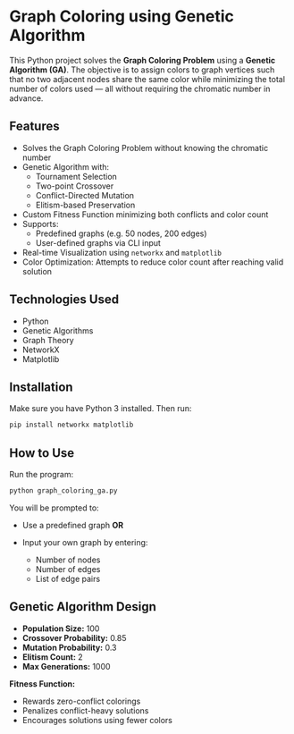 # Graph Coloring using Genetic Algorithm

This Python project solves the **Graph Coloring Problem** using a **Genetic Algorithm (GA)**. The objective is to assign colors to graph vertices such that no two adjacent nodes share the same color while minimizing the total number of colors used — all without requiring the chromatic number in advance.

## Features

- Solves the Graph Coloring Problem without knowing the chromatic number
- Genetic Algorithm with:
  - Tournament Selection
  - Two-point Crossover
  - Conflict-Directed Mutation
  - Elitism-based Preservation
- Custom Fitness Function minimizing both conflicts and color count
- Supports:
  - Predefined graphs (e.g. 50 nodes, 200 edges)
  - User-defined graphs via CLI input
- Real-time Visualization using `networkx` and `matplotlib`
- Color Optimization: Attempts to reduce color count after reaching valid solution

## Technologies Used

- Python
- Genetic Algorithms
- Graph Theory
- NetworkX
- Matplotlib

## Installation

Make sure you have Python 3 installed. Then run:

```bash
pip install networkx matplotlib
````

## How to Use

Run the program:

```bash
python graph_coloring_ga.py
```

You will be prompted to:

* Use a predefined graph
  **OR**
* Input your own graph by entering:

  * Number of nodes
  * Number of edges
  * List of edge pairs

## Genetic Algorithm Design

* **Population Size:** 100
* **Crossover Probability:** 0.85
* **Mutation Probability:** 0.3
* **Elitism Count:** 2
* **Max Generations:** 1000

**Fitness Function:**

* Rewards zero-conflict colorings
* Penalizes conflict-heavy solutions
* Encourages solutions using fewer colors

